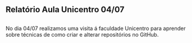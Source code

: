 ## Relatório Aula Unicentro 04/07
##
No dia 04/07 realizamos uma visita á faculdade Unicentro para aprender sobre técnicas de como criar e alterar repositórios no GitHub.
